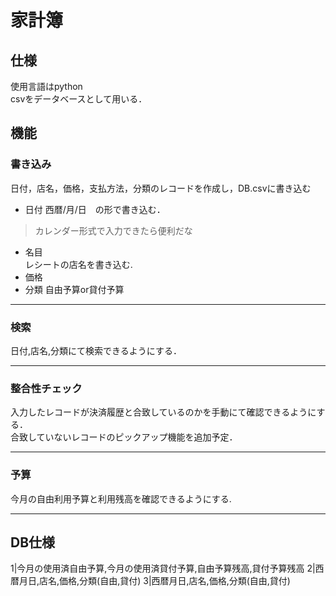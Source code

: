 # 家計簿

## 仕様
使用言語はpython \
csvをデータベースとして用いる．



## 機能
### 書き込み 
日付，店名，価格，支払方法，分類のレコードを作成し，DB.csvに書き込む
 * 日付
 西暦/月/日　の形で書き込む．
 > カレンダー形式で入力できたら便利だな
 * 名目\
 レシートの店名を書き込む.
 * 価格
 * 分類
 自由予算or貸付予算
 
---
### 検索 
日付,店名,分類にて検索できるようにする．

---
### 整合性チェック 
入力したレコードが決済履歴と合致しているのかを手動にて確認できるようにする． \
合致していないレコードのピックアップ機能を追加予定．

---
### 予算 
今月の自由利用予算と利用残高を確認できるようにする.

---
## DB仕様
1|今月の使用済自由予算,今月の使用済貸付予算,自由予算残高,貸付予算残高
2|西暦月日,店名,価格,分類(自由,貸付)
3|西暦月日,店名,価格,分類(自由,貸付)
